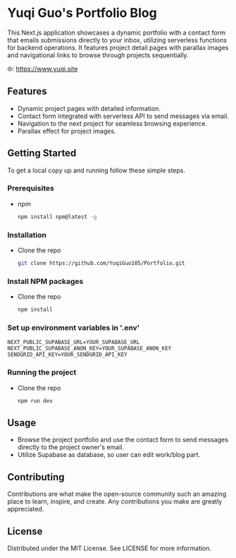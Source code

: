 # Yuqi Guo's Portfolio Blog

This Next.js application showcases a dynamic portfolio with a contact form that emails submissions directly to your inbox, utilizing serverless functions for backend operations. It features project detail pages with parallax images and navigational links to browse through projects sequentially.

🌐: https://www.yuqi.site

## Features

- Dynamic project pages with detailed information.
- Contact form integrated with serverless API to send messages via email.
- Navigation to the next project for seamless browsing experience.
- Parallax effect for project images.

## Getting Started

To get a local copy up and running follow these simple steps.

### Prerequisites

- npm
  ```sh
  npm install npm@latest -g
  ```


### Installation
- Clone the repo
  ```sh
  git clone https://github.com/YuqiGuo105/Portfolio.git
  ```

### Install NPM packages
- Clone the repo
  ```sh
  npm install
  ```

### Set up environment variables in '.env'
  ```
  NEXT_PUBLIC_SUPABASE_URL=YOUR_SUPABASE_URL
  NEXT_PUBLIC_SUPABASE_ANON_KEY=YOUR_SUPABASE_ANON_KEY
  SENDGRID_API_KEY=YOUR_SENDGRID_API_KEY
  ```

### Running the project
- Clone the repo
  ```sh
  npm run dev
  ```

## Usage
- Browse the project portfolio and use the contact form to send messages directly to the project owner's email.
- Utilize Supabase as database, so user can edit work/blog part.

## Contributing
Contributions are what make the open-source community such an amazing place to learn, inspire, and create. Any contributions you make are greatly appreciated.

## License
Distributed under the MIT License. See LICENSE for more information.
